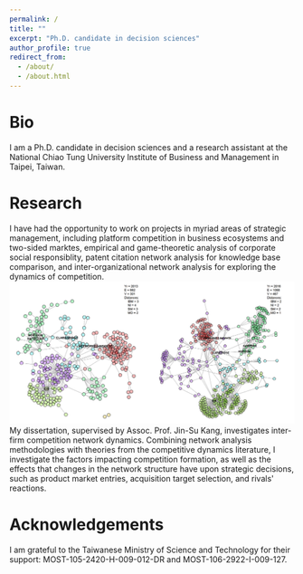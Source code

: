 ```yaml
---
permalink: /
title: ""
excerpt: "Ph.D. candidate in decision sciences"
author_profile: true
redirect_from: 
  - /about/
  - /about.html
---
```


Bio
===

I am a Ph.D. candidate in decision sciences and a research assistant at the National Chiao Tung University Institute of Business and Management in Taipei, Taiwan. 


Research
======
I have had the opportunity to work on projects in myriad areas of strategic management, including platform competition in business ecosystems and two-sided marktes, empirical and game-theoretic analysis of corporate social responsiblity, patent citation network analysis for knowledge base comparison, and inter-organizational network analysis for exploring the dynamics of competition.      
![alt text](/images/clarabridge_net_time_slice_colored_dists_c42_s11.png "Competition Network Groups Over Time")       
My dissertation, supervised by Assoc. Prof. Jin-Su Kang, investigates inter-firm competition network dynamics. Combining network analysis methodologies with theories from the competitive dynamics literature, I investigate the factors impacting competition formation, as well as the effects that changes in the network structure have upon strategic decisions, such as product market entries, acquisition target selection, and rivals' reactions.


Acknowledgements
======
I am grateful to the Taiwanese Ministry of Science and Technology for their support: MOST-105-2420-H-009-012-DR and MOST-106-2922-I-009-127. 
